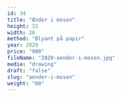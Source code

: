 ```yaml
---
id: 34
title: "Ænder i mosen"
height: 32
width: 26
method: "Blyant på papir"
year: 2020
price: "900"
fileName: "2020-aender-i-mosen.jpg"
medie: "drawing"
draft: "false"
slug: "aender-i-mosen"
weight: "60"
---
```

